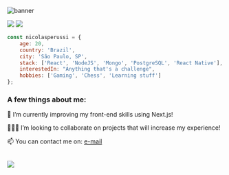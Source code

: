 ![banner](https://user-images.githubusercontent.com/57019750/235015350-1a40906b-e3b5-4e26-b1f4-85bb3cb72dbf.png)

<a href = "mailto: nicolasperussi12@hotmail.com"><img src="https://img.shields.io/badge/-Gmail-%23EA4335?style=for-the-badge&logo=gmail&logoColor=white"></a>
<a href="https://www.linkedin.com/in/jos%C3%A9-nicolas-soares-perussi-a3626620a" target="_blank"><img src="https://img.shields.io/badge/-LinkedIn-%230077B5?style=for-the-badge&logo=linkedin&logoColor=white"></a>
<!--#<a href="https://codepen.io/joevtap" target="_blank"><img src="https://img.shields.io/badge/-Codepen-%23333?style=for-the-badge&logo=codepen&logoColor=white"></a>
#<a href="https://twitter.com/joevtap" target="_blank"><img src="https://img.shields.io/badge/-Twitter-%231DA1F2?style=for-the-badge&logo=twitter&logoColor=white"></a>
#<a href="https://instagram.com/joevtap" target="_blank"><img src="https://img.shields.io/badge/-Instagram-%23E4405F?style=for-the-badge&logo=instagram&logoColor=white"></a>
-->

```javascript
const nicolasperussi = {
    age: 20,
    country: 'Brazil',
    city: 'São Paulo, SP',
    stack: ['React', 'NodeJS', 'Mongo', 'PostgreSQL', 'React Native'],
    interestedIn: "Anything that's a challenge",
    hobbies: ['Gaming', 'Chess', 'Learning stuff']
};
```

<h3>A few things about me:</h3>

<p align="left">
    🌱 I’m currently improving my front-end skills using Next.js!
</p>
<p align="left">
    🙋🏻‍♂️ I’m looking to collaborate on projects that will increase my experience!
</p>
<p align="left">
    📫 You can contact me on: <a href = "mailto: nicolasperussi12@hotmail.com"> e-mail </a>
</p>
<br/>
<img src="https://github-readme-stats.vercel.app/api/wakatime?username=nicolasperussi" />
